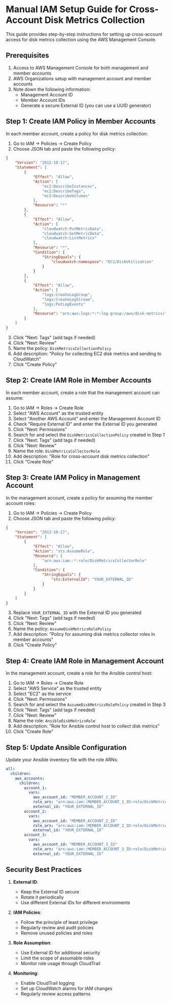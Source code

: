 # Manual IAM Setup Guide for Cross-Account Disk Metrics Collection

This guide provides step-by-step instructions for setting up cross-account access for disk metrics collection using the AWS Management Console.

## Prerequisites

1. Access to AWS Management Console for both management and member accounts
2. AWS Organizations setup with management account and member accounts
3. Note down the following information:
   - Management Account ID
   - Member Account IDs
   - Generate a secure External ID (you can use a UUID generator)

## Step 1: Create IAM Policy in Member Accounts

In each member account, create a policy for disk metrics collection:

1. Go to IAM → Policies → Create Policy
2. Choose JSON tab and paste the following policy:

```json
{
    "Version": "2012-10-17",
    "Statement": [
        {
            "Effect": "Allow",
            "Action": [
                "ec2:DescribeInstances",
                "ec2:DescribeTags",
                "ec2:DescribeVolumes"
            ],
            "Resource": "*"
        },
        {
            "Effect": "Allow",
            "Action": [
                "cloudwatch:PutMetricData",
                "cloudwatch:GetMetricData",
                "cloudwatch:ListMetrics"
            ],
            "Resource": "*",
            "Condition": {
                "StringEquals": {
                    "cloudwatch:namespace": "EC2/DiskUtilization"
                }
            }
        },
        {
            "Effect": "Allow",
            "Action": [
                "logs:CreateLogGroup",
                "logs:CreateLogStream",
                "logs:PutLogEvents"
            ],
            "Resource": "arn:aws:logs:*:*:log-group:/aws/disk-metrics/*"
        }
    ]
}
```

3. Click "Next: Tags" (add tags if needed)
4. Click "Next: Review"
5. Name the policy: `DiskMetricsCollectionPolicy`
6. Add description: "Policy for collecting EC2 disk metrics and sending to CloudWatch"
7. Click "Create Policy"

## Step 2: Create IAM Role in Member Accounts

In each member account, create a role that the management account can assume:

1. Go to IAM → Roles → Create Role
2. Select "AWS Account" as the trusted entity
3. Select "Another AWS Account" and enter the Management Account ID
4. Check "Require External ID" and enter the External ID you generated
5. Click "Next: Permissions"
6. Search for and select the `DiskMetricsCollectionPolicy` created in Step 1
7. Click "Next: Tags" (add tags if needed)
8. Click "Next: Review"
9. Name the role: `DiskMetricsCollectorRole`
10. Add description: "Role for cross-account disk metrics collection"
11. Click "Create Role"

## Step 3: Create IAM Policy in Management Account

In the management account, create a policy for assuming the member account roles:

1. Go to IAM → Policies → Create Policy
2. Choose JSON tab and paste the following policy:

```json
{
    "Version": "2012-10-17",
    "Statement": [
        {
            "Effect": "Allow",
            "Action": "sts:AssumeRole",
            "Resource": [
                "arn:aws:iam::*:role/DiskMetricsCollectorRole"
            ],
            "Condition": {
                "StringEquals": {
                    "sts:ExternalId": "YOUR_EXTERNAL_ID"
                }
            }
        }
    ]
}
```

3. Replace `YOUR_EXTERNAL_ID` with the External ID you generated
4. Click "Next: Tags" (add tags if needed)
5. Click "Next: Review"
6. Name the policy: `AssumeDiskMetricsRolePolicy`
7. Add description: "Policy for assuming disk metrics collector roles in member accounts"
8. Click "Create Policy"

## Step 4: Create IAM Role in Management Account

In the management account, create a role for the Ansible control host:

1. Go to IAM → Roles → Create Role
2. Select "AWS Service" as the trusted entity
3. Select "EC2" as the service
4. Click "Next: Permissions"
5. Search for and select the `AssumeDiskMetricsRolePolicy` created in Step 3
6. Click "Next: Tags" (add tags if needed)
7. Click "Next: Review"
8. Name the role: `AnsibleDiskMetricsRole`
9. Add description: "Role for Ansible control host to collect disk metrics"
10. Click "Create Role"

## Step 5: Update Ansible Configuration

Update your Ansible inventory file with the role ARNs:

```yaml
all:
  children:
    aws_accounts:
      children:
        account_1:
          vars:
            aws_account_id: "MEMBER_ACCOUNT_1_ID"
            role_arn: "arn:aws:iam::MEMBER_ACCOUNT_1_ID:role/DiskMetricsCollectorRole"
            external_id: "YOUR_EXTERNAL_ID"
        account_2:
          vars:
            aws_account_id: "MEMBER_ACCOUNT_2_ID"
            role_arn: "arn:aws:iam::MEMBER_ACCOUNT_2_ID:role/DiskMetricsCollectorRole"
            external_id: "YOUR_EXTERNAL_ID"
        account_3:
          vars:
            aws_account_id: "MEMBER_ACCOUNT_3_ID"
            role_arn: "arn:aws:iam::MEMBER_ACCOUNT_3_ID:role/DiskMetricsCollectorRole"
            external_id: "YOUR_EXTERNAL_ID"
```

## Security Best Practices

1. **External ID**:
   - Keep the External ID secure
   - Rotate it periodically
   - Use different External IDs for different environments

2. **IAM Policies**:
   - Follow the principle of least privilege
   - Regularly review and audit policies
   - Remove unused policies and roles

3. **Role Assumption**:
   - Use External ID for additional security
   - Limit the scope of assumable roles
   - Monitor role usage through CloudTrail

4. **Monitoring**:
   - Enable CloudTrail logging
   - Set up CloudWatch alarms for IAM changes
   - Regularly review access patterns
